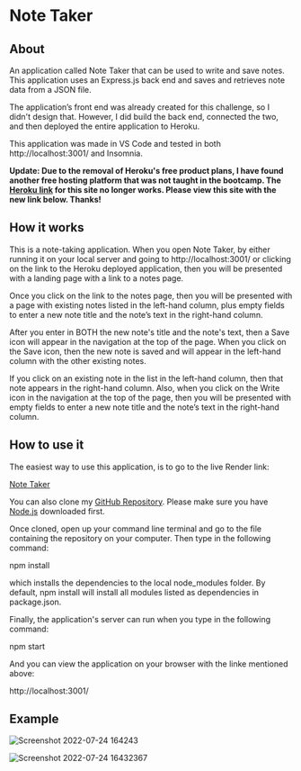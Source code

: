 # Note Taker

## About

An application called Note Taker that can be used to write and save notes. This application uses an Express.js back end and saves and retrieves note data from a JSON file.

The application’s front end was already created for this challenge, so I didn't design that. However, I did build the back end, connected the two, and then deployed the entire application to Heroku.

This application was made in VS Code and tested in both http://localhost:3001/ and Insomnia.

**Update: Due to the removal of Heroku's free product plans, I have found another free hosting platform that was not taught in the bootcamp. The [Heroku link](https://sleepy-caverns-23548.herokuapp.com/) for this site no longer works. Please view this site with the new link below. Thanks!**

## How it works

This is a note-taking application. When you open Note Taker, by either running it on your local server and going to http://localhost:3001/ or clicking on the link to the Heroku deployed application, then you will be presented with a landing page with a link to a notes page.

Once you click on the link to the notes page, then you will be presented with a page with existing notes listed in the left-hand column, plus empty fields to enter a new note title and the note’s text in the right-hand column.

After you enter in BOTH the new note's title and the note's text, then a Save icon will appear in the navigation at the top of the page. When you click on the Save icon, then the new note is saved and will appear in the left-hand column with the other existing notes.

If you click on an existing note in the list in the left-hand column, then that note appears in the right-hand column. Also, when you click on the Write icon in the navigation at the top of the page, then you will be presented with empty fields to enter a new note title and the note’s text in the right-hand column.

## How to use it

The easiest way to use this application, is to go to the live Render link:

[Note Taker](https://note-taker-fzox.onrender.com/)

You can also clone my [GitHub Repository](https://github.com/amymgardiner/Note-Taker). Please make sure you have [Node.js](https://coding-boot-camp.github.io/full-stack/nodejs/how-to-install-nodejs) downloaded first.

Once cloned, open up your command line terminal and go to the file containing the repository on your computer. Then type in the following command:

npm install

which installs the dependencies to the local node_modules folder. By default, npm install will install all modules listed as dependencies in package.json.

Finally, the application's server can run when you type in the following command:

npm start

And you can view the application on your browser with the linke mentioned above:

http://localhost:3001/

## Example

![Screenshot 2022-07-24 164243](https://user-images.githubusercontent.com/99151426/180667018-b5fba5f9-687f-49d6-95ce-e0420d82855f.png)

![Screenshot 2022-07-24 16432367](https://user-images.githubusercontent.com/99151426/180667030-fcf4c54f-069c-4d65-84ef-c601d510d50e.png)
